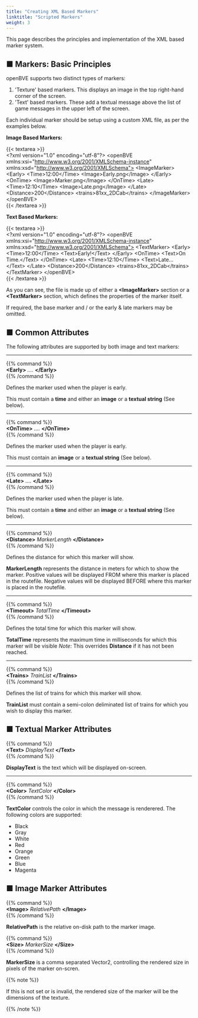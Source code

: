 ```yaml
---
title: "Creating XML Based Markers"
linktitle: "Scripted Markers"
weight: 3
---
```


This page describes the principles and implementation of the XML based marker system.

## ■ Markers: Basic Principles

openBVE supports two distinct types of markers:

1. 'Texture' based markers. This displays an image in the top right-hand corner of the screen.
2. 'Text' based markers. These add a textual message above the list of game messages in the upper left of the screen.

Each individual marker should be setup using a custom XML file, as per the examples below.

**Image Based Markers:**

{{< textarea >}}  
&lt;?xml version="1.0" encoding="utf-8"?>
&lt;openBVE xmlns:xsi="http://www.w3.org/2001/XMLSchema-instance" xmlns:xsd="http://www.w3.org/2001/XMLSchema">
  &lt;ImageMarker>
                &lt;Early>
			&lt;Time>12:00&lt;/Time>
			&lt;Image>Early.png&lt;/Image>
		&lt;/Early>
		&lt;OnTime>
			&lt;Image>Marker.png&lt;/Image>
		&lt;/OnTime>
		&lt;Late>
			&lt;Time>12:10&lt;/Time>
			&lt;Image>Late.png&lt;/Image>
		&lt;/Late>
		&lt;Distance>200&lt;/Distance>
		&lt;trains>81xx_2DCab&lt;/trains>
  &lt;/ImageMarker>
&lt;/openBVE>  
{{< /textarea >}}

**Text Based Markers:**

{{< textarea >}}  
&lt;?xml version="1.0" encoding="utf-8"?>
&lt;openBVE xmlns:xsi="http://www.w3.org/2001/XMLSchema-instance" xmlns:xsd="http://www.w3.org/2001/XMLSchema">
  &lt;TextMarker>
                &lt;Early>
			&lt;Time>12:00&lt;/Time>
			&lt;Text>Early!&lt;/Text>
		&lt;/Early>
		&lt;OnTime>
			&lt;Text>On Time.&lt;/Text>
		&lt;/OnTime>
		&lt;Late>
			&lt;Time>12:10&lt;/Time>
			&lt;Text>Late...&lt;/Text>
		&lt;/Late>
		&lt;Distance>200&lt;/Distance>
		&lt;trains>81xx_2DCab&lt;/trains>
  &lt;/TextMarker>
&lt;/openBVE>  
{{< /textarea >}}

As you can see, the file is made up of either a **\<ImageMarker>** section or a **\<TextMarker>** section, which defines the properties of the marker itself.

If required, the base marker and / or the early & late markers may be omitted.

## ■ Common Attributes

The following attributes are supported by both image and text markers:

------

{{% command %}}  
**\<Early>** *....* **\</Early>**  
{{% /command %}}

Defines the marker used when the player is early.

This must contain a **time** and either an **image** or a **textual string** (See below).

------

{{% command %}}  
**\<OnTime>** *....* **\</OnTime>**  
{{% /command %}}

Defines the marker used when the player is early.

This must contain an **image** or a **textual string** (See below).

------

{{% command %}}  
**\<Late>** *....* **\</Late>**  
{{% /command %}}

Defines the marker used when the player is late.

This must contain a **time** and either an **image** or a **textual string** (See below).

------

{{% command %}}  
**\<Distance>** *MarkerLength* **\</Distance>**  
{{% /command %}}

Defines the distance for which this marker will show.

**MarkerLength** represents the distance in meters for which to show the marker. Positive values will be displayed FROM where this marker is placed in the routefile. Negative values will be displayed BEFORE where this marker is placed in the routefile.

------

{{% command %}}  
**\<Timeout>** *TotalTime* **\</Timeout>**  
{{% /command %}}

Defines the total time for which this marker will show.

**TotalTime** represents the maximum time in milliseconds for which this marker will be visible *Note:* This overrides **Distance** if it has not been reached.

------

{{% command %}}  
**\<Trains>** *TrainList* **\</Trains>**  
{{% /command %}}

Defines the list of trains for which this marker will show.

**TrainList** must contain a semi-colon deliminated list of trains for which you wish to display this marker.

## ■ Textual Marker Attributes

{{% command %}}  
**\<Text>** *DisplayText* **\</Text>**  
{{% /command %}}

**DisplayText** is the text which will be displayed on-screen.

------

{{% command %}}  
**\<Color>** *TextColor* **\</Color>**  
{{% /command %}}

**TextColor** controls the color in which the message is renderered. The following colors are supported:

- Black
- Gray
- White
- Red
- Orange
- Green
- Blue
- Magenta

## ■ Image Marker Attributes

{{% command %}}  
**\<Image>** *RelativePath* **\</Image>**  
{{% /command %}}

**RelativePath** is the relative on-disk path to the marker image.

{{% command %}}  
**\<Size>** *MarkerSize* **\</Size>**  
{{% /command %}}

**MarkerSize** is a comma separated Vector2, controlling the rendered size in pixels of the marker on-scren.

{{% note %}}

If this is not set or is invalid, the rendered size of the marker will be the dimensions of the texture.

{{% /note %}}